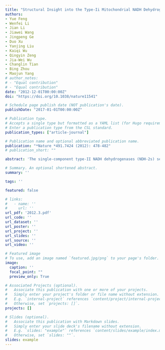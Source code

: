 ```yaml
---
title: "Structural Insight into the Type-Ii Mitochondrial NADH Dehydrogenases"
authors:
- Yue Feng
- Wenfei Li
- Jian Li
- Jiawei Wang
- Jingpeng Ge
- Duo Xu
- Yanjing Liu
- Kaiqi Wu
- Qingyin Zeng
- Jia-Wei Wu
- Changlin Tian
- Bing Zhou
- Maojun Yang
# author_notes:
# - "Equal contribution"
# - "Equal contribution"
date: "2012-12-01T00:00:00Z"
doi: "https://doi.org/10.1038/nature11541" 

# Schedule page publish date (NOT publication's date).
publishDate: "2017-01-01T00:00:00Z"

# Publication type.
# Accepts a single type but formatted as a YAML list (for Hugo requirements).
# Enter a publication type from the CSL standard.
publication_types: ["article-journal"]

# Publication name and optional abbreviated publication name.
publication: "*Nature *491.7424 (2012): 478-482"
# publication_short: ""

abstract: 'The single-component type-II NADH dehydrogenases (NDH-2s) serve as alternatives to the multisubunit respiratory complex I (type-I NADH dehydrogenase (NDH-1), also called NADH:ubiquinone oxidoreductase; EC 1.6.5.3) in catalysing electron transfer from NADH to ubiquinone in the mitochondrial respiratory chain1. The yeast NDH-2 (Ndi1) oxidizes NADH on the matrix side and reduces ubiquinone to maintain mitochondrial NADH/NAD+ homeostasis. Ndi1 is a potential therapeutic agent for human diseases caused by complex I defects2,3,4,5,6,7,8,9, particularly Parkinson’s disease, because its expression restores the mitochondrial activity in animals with complex I deficiency. NDH-2s in pathogenic microorganisms are viable targets for new antibiotics10,11. Here we solve the crystal structures of Ndi1 in its substrate-free, NADH-, ubiquinone- and NADH–ubiquinone-bound states, to help understand the catalytic mechanism of NDH-2s. We find that Ndi1 homodimerization through its carboxy-terminal domain is critical for its catalytic activity and membrane targeting. The structures reveal two ubiquinone-binding sites (UQI and UQII) in Ndi1. NADH and UQI can bind to Ndi1 simultaneously to form a substrate–protein complex. We propose that UQI interacts with FAD to act as an intermediate for electron transfer, and that NADH transfers electrons through this FAD–UQI complex to UQII. Together our data reveal the regulatory and catalytic mechanisms of Ndi1 and may facilitate the development or targeting of NDH-2s for potential therapeutic applications.'

# Summary. An optional shortened abstract.
summary: ''

tags: ''

featured: false

# links:
#   - name: ''
#     url: ''
url_pdf: '2012.3.pdf'
url_code: ''
url_dataset: ''
url_poster: ''
url_project: ''
url_slides: ''
url_source: ''
url_video: ''

# Featured image
# To use, add an image named `featured.jpg/png` to your page's folder. 
image:
  caption: ''
  focal_point: ""
  preview_only: True

# Associated Projects (optional).
#   Associate this publication with one or more of your projects.
#   Simply enter your project's folder or file name without extension.
#   E.g. `internal-project` references `content/project/internal-project/index.md`.
#   Otherwise, set `projects: []`.
projects: []

# Slides (optional).
#   Associate this publication with Markdown slides.
#   Simply enter your slide deck's filename without extension.
#   E.g. `slides: "example"` references `content/slides/example/index.md`.
#   Otherwise, set `slides: ""`.
slides: example
---
```



